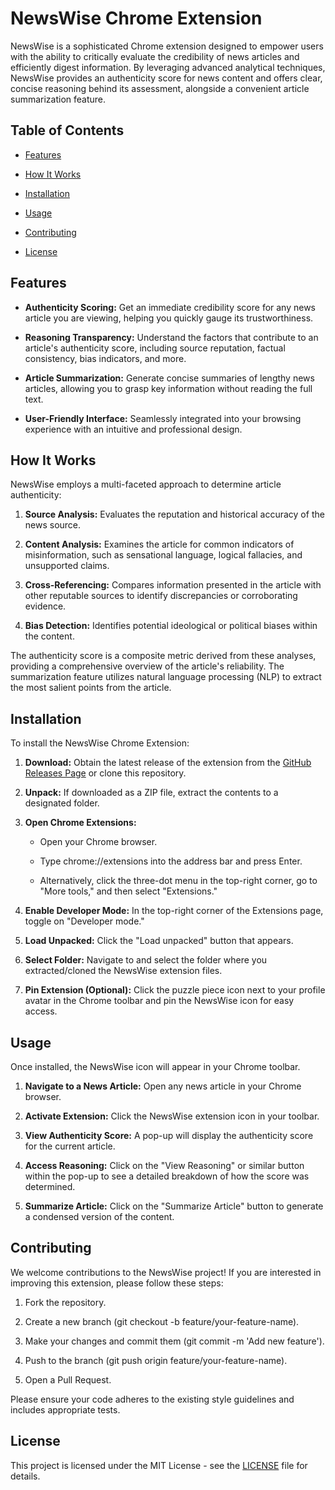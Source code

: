 NewsWise Chrome Extension
=========================

NewsWise is a sophisticated Chrome extension designed to empower users with the ability to critically evaluate the credibility of news articles and efficiently digest information. By leveraging advanced analytical techniques, NewsWise provides an authenticity score for news content and offers clear, concise reasoning behind its assessment, alongside a convenient article summarization feature.

Table of Contents
-----------------

*   [Features](https://www.google.com/search?q=#features)
    
*   [How It Works](https://www.google.com/search?q=#how-it-works)
    
*   [Installation](https://www.google.com/search?q=#installation)
    
*   [Usage](https://www.google.com/search?q=#usage)
    
*   [Contributing](https://www.google.com/search?q=#contributing)
    
*   [License](https://www.google.com/search?q=#license)
    

Features
--------

*   **Authenticity Scoring:** Get an immediate credibility score for any news article you are viewing, helping you quickly gauge its trustworthiness.
    
*   **Reasoning Transparency:** Understand the factors that contribute to an article's authenticity score, including source reputation, factual consistency, bias indicators, and more.
    
*   **Article Summarization:** Generate concise summaries of lengthy news articles, allowing you to grasp key information without reading the full text.
    
*   **User-Friendly Interface:** Seamlessly integrated into your browsing experience with an intuitive and professional design.
    

How It Works
------------

NewsWise employs a multi-faceted approach to determine article authenticity:

1.  **Source Analysis:** Evaluates the reputation and historical accuracy of the news source.
    
2.  **Content Analysis:** Examines the article for common indicators of misinformation, such as sensational language, logical fallacies, and unsupported claims.
    
3.  **Cross-Referencing:** Compares information presented in the article with other reputable sources to identify discrepancies or corroborating evidence.
    
4.  **Bias Detection:** Identifies potential ideological or political biases within the content.
    

The authenticity score is a composite metric derived from these analyses, providing a comprehensive overview of the article's reliability. The summarization feature utilizes natural language processing (NLP) to extract the most salient points from the article.

Installation
------------

To install the NewsWise Chrome Extension:

1.  **Download:** Obtain the latest release of the extension from the [GitHub Releases Page](https://www.google.com/search?q=link-to-release-page) or clone this repository.
    
2.  **Unpack:** If downloaded as a ZIP file, extract the contents to a designated folder.
    
3.  **Open Chrome Extensions:**
    
    *   Open your Chrome browser.
        
    *   Type chrome://extensions into the address bar and press Enter.
        
    *   Alternatively, click the three-dot menu in the top-right corner, go to "More tools," and then select "Extensions."
        
4.  **Enable Developer Mode:** In the top-right corner of the Extensions page, toggle on "Developer mode."
    
5.  **Load Unpacked:** Click the "Load unpacked" button that appears.
    
6.  **Select Folder:** Navigate to and select the folder where you extracted/cloned the NewsWise extension files.
    
7.  **Pin Extension (Optional):** Click the puzzle piece icon next to your profile avatar in the Chrome toolbar and pin the NewsWise icon for easy access.
    

Usage
-----

Once installed, the NewsWise icon will appear in your Chrome toolbar.

1.  **Navigate to a News Article:** Open any news article in your Chrome browser.
    
2.  **Activate Extension:** Click the NewsWise extension icon in your toolbar.
    
3.  **View Authenticity Score:** A pop-up will display the authenticity score for the current article.
    
4.  **Access Reasoning:** Click on the "View Reasoning" or similar button within the pop-up to see a detailed breakdown of how the score was determined.
    
5.  **Summarize Article:** Click on the "Summarize Article" button to generate a condensed version of the content.
    

Contributing
------------

We welcome contributions to the NewsWise project! If you are interested in improving this extension, please follow these steps:

1.  Fork the repository.
    
2.  Create a new branch (git checkout -b feature/your-feature-name).
    
3.  Make your changes and commit them (git commit -m 'Add new feature').
    
4.  Push to the branch (git push origin feature/your-feature-name).
    
5.  Open a Pull Request.
    

Please ensure your code adheres to the existing style guidelines and includes appropriate tests.

License
-------

This project is licensed under the MIT License - see the [LICENSE](https://www.google.com/search?q=LICENSE) file for details.
